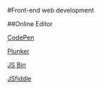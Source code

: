 #Front-end web development

##Online Editor

[CodePen](http://codepen.io/)

[Plunker](http://plnkr.co/)

[JS Bin](http://jsbin.com/)

[JSfiddle](https://jsfiddle.net/)
